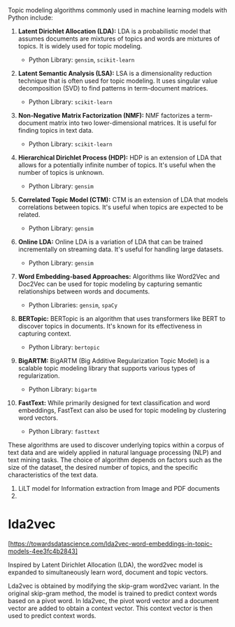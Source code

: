 
Topic modeling algorithms commonly used in machine learning models with Python include:

1. **Latent Dirichlet Allocation (LDA):** LDA is a probabilistic model that assumes documents are mixtures of topics and words are mixtures of topics. It is widely used for topic modeling.

   - Python Library: `gensim`, `scikit-learn`

2. **Latent Semantic Analysis (LSA):** LSA is a dimensionality reduction technique that is often used for topic modeling. It uses singular value decomposition (SVD) to find patterns in term-document matrices.

   - Python Library: `scikit-learn`

3. **Non-Negative Matrix Factorization (NMF):** NMF factorizes a term-document matrix into two lower-dimensional matrices. It is useful for finding topics in text data.

   - Python Library: `scikit-learn`

4. **Hierarchical Dirichlet Process (HDP):** HDP is an extension of LDA that allows for a potentially infinite number of topics. It's useful when the number of topics is unknown.

   - Python Library: `gensim`

5. **Correlated Topic Model (CTM):** CTM is an extension of LDA that models correlations between topics. It's useful when topics are expected to be related.

   - Python Library: `gensim`

6. **Online LDA:** Online LDA is a variation of LDA that can be trained incrementally on streaming data. It's useful for handling large datasets.

   - Python Library: `gensim`

7. **Word Embedding-based Approaches:** Algorithms like Word2Vec and Doc2Vec can be used for topic modeling by capturing semantic relationships between words and documents.

   - Python Libraries: `gensim`, `spaCy`

8. **BERTopic:** BERTopic is an algorithm that uses transformers like BERT to discover topics in documents. It's known for its effectiveness in capturing context.

   - Python Library: `bertopic`

9. **BigARTM:** BigARTM (Big Additive Regularization Topic Model) is a scalable topic modeling library that supports various types of regularization.

   - Python Library: `bigartm`

10. **FastText:** While primarily designed for text classification and word embeddings, FastText can also be used for topic modeling by clustering word vectors.

    - Python Library: `fasttext`

These algorithms are used to discover underlying topics within a corpus of text data and are widely applied in natural language processing (NLP) and text mining tasks. The choice of algorithm depends on factors such as the size of the dataset, the desired number of topics, and the specific characteristics of the text data.




1. LiLT model for Information extraction from Image and PDF documents
2. 




# lda2vec

[https://towardsdatascience.com/lda2vec-word-embeddings-in-topic-models-4ee3fc4b2843]


Inspired by Latent Dirichlet Allocation (LDA), the word2vec model is expanded to simultaneously learn word, document and topic vectors.

Lda2vec is obtained by modifying the skip-gram word2vec variant. In the original skip-gram method, the model is trained to predict context words based on a pivot word. In lda2vec, the pivot word vector and a document vector are added to obtain a context vector. This context vector is then used to predict context words.